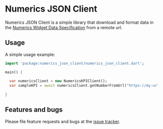 # Numerics JSON Client

Numerics JSON Client is a simple library that download and format data in the [Numerics Widget Data Specification](https://cynapse.com/docs/numerics/connect-custom-data/connect-custom-data-numerics-custom-json/) from a remote url.

## Usage

A simple usage example:

```dart
import 'package:numerics_json_client/numerics_json_client.dart';

main() {
  
  var numericsClient = new NumericsKPIClient();
  var sampleKPI = await numericsClient.getNumberFromUrl("https://my-url/my-path");
  
}
```

## Features and bugs

Please file feature requests and bugs at the [issue tracker][tracker].

[tracker]: http://example.com/issues/replaceme
